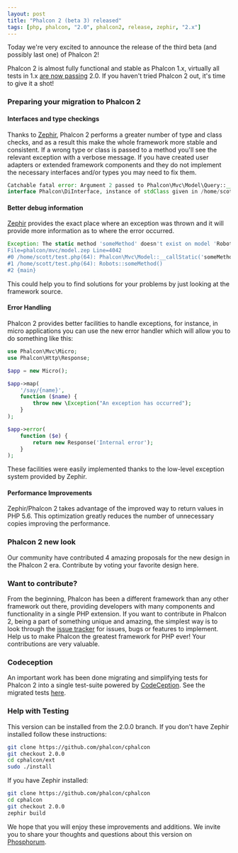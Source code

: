 ```yaml
---
layout: post
title: "Phalcon 2 (beta 3) released"
tags: [php, phalcon, "2.0", phalcon2, release, zephir, "2.x"]
---
```

Today we're very excited to announce the release of the third beta (and possibly last one) of Phalcon 2!

Phalcon 2 is almost fully functional and stable as Phalcon 1.x, virtually all tests in 1.x [are now passing](https://travis-ci.org/phalcon/cphalcon/builds/38007986) 2.0. If you haven't tried Phalcon 2 out, it's time to give it a shot!

<!--more-->
### Preparing your migration to Phalcon 2

#### Interfaces and type checkings

Thanks to [Zephir](https://zephir-lang.com), Phalcon 2 performs a greater number of type and class checks, and as a result this make the whole framework more stable and consistent. If a wrong type or class is passed to a method you'll see the relevant exception with a verbose message. If you have created user adapters or extended framework components and they do not implement the necessary interfaces and/or types you may need to fix them.

```php
Catchable fatal error: Argument 2 passed to Phalcon\Mvc\Model\Query::__construct() must implement
interface Phalcon\DiInterface, instance of stdClass given in /home/scott/test.php on line 17
```

#### Better debug information

[Zephir](https://zephir-lang.com/) provides the exact place where an exception was thrown and it will provide more information as to where the error occurred.

```php
Exception: The static method 'someMethod' doesn't exist on model 'Robots'
File=phalcon/mvc/model.zep Line=4042
#0 /home/scott/test.php(64): Phalcon\Mvc\Model::__callStatic('someMethod', Array)
#1 /home/scott/test.php(64): Robots::someMethod()
#2 {main}
```

This could help you to find solutions for your problems by just looking at the framework source.

#### Error Handling

Phalcon 2 provides better facilities to handle exceptions, for instance, in micro applications you can use the new error handler which will allow you to do something like this:

```php
use Phalcon\Mvc\Micro;
use Phalcon\Http\Response;

$app = new Micro();

$app->map(
    '/say/{name}',
    function ($name) {
        throw new \Exception("An exception has occurred");
    }
);

$app->error(
    function ($e) {
        return new Response('Internal error');
    }
);
```

These facilities were easily implemented thanks to the low-level exception system provided by Zephir.

#### Performance Improvements

Zephir/Phalcon 2 takes advantage of the improved way to return values in PHP 5.6. This optimization greatly reduces the number of unnecessary copies improving the performance.

### Phalcon 2 new look

Our community have contributed 4 amazing proposals for the new design in the Phalcon 2 era. Contribute by voting your favorite design here.

### Want to contribute?

From the beginning, Phalcon has been a different framework than any other framework out there, providing developers with many components and functionality in a single PHP extension. If you want to contribute in Phalcon 2, being a part of something unique and amazing, the simplest way is to look through the [issue tracker](https://github.com/phalcon/cphalcon) for issues, bugs or features to implement. Help us to make Phalcon the greatest framework for PHP ever! Your contributions are very valuable.

### Codeception

An important work has been done migrating and simplifying tests for Phalcon 2 into a single test-suite powered by [CodeCeption](http://codeception.com/). See the migrated tests [here](https://github.com/phalcon/cphalcon/tree/phalcon-v2.0.0/tests).

### Help with Testing

This version can be installed from the 2.0.0 branch. If you don't have Zephir installed follow these instructions:

```sh
git clone https://github.com/phalcon/cphalcon
git checkout 2.0.0
cd cphalcon/ext
sudo ./install
```

If you have Zephir installed:

```sh
git clone https://github.com/phalcon/cphalcon
cd cphalcon
git checkout 2.0.0
zephir build
```

We hope that you will enjoy these improvements and additions. We invite you to share your thoughts and questions about this version on [Phosphorum](https://forum.phalcon.io/).

